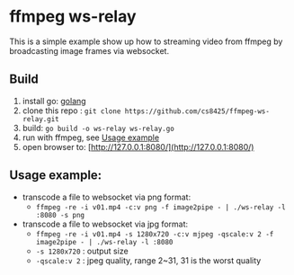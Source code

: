# ffmpeg ws-relay
This is a simple example show up how to streaming video from ffmpeg by broadcasting image frames via websocket.


## Build

1. install go: [golang](https://golang.org/dl/)
2. clone this repo : `git clone https://github.com/cs8425/ffmpeg-ws-relay.git`
3. build: `go build -o ws-relay ws-relay.go`
4. run with ffmpeg, see [Usage example](#usage-example)
5. open browser to: [http://127.0.0.1:8080/](http://127.0.0.1:8080/)


## Usage example:

* transcode a file to websocket via png format:
  * `ffmpeg -re -i v01.mp4 -c:v png -f image2pipe - | ./ws-relay -l :8080 -s png`
* transcode a file to websocket via jpg format:
  * `ffmpeg -re -i v01.mp4 -s 1280x720 -c:v mjpeg -qscale:v 2 -f image2pipe - | ./ws-relay -l :8080`
  * `-s 1280x720` : output size
  * `-qscale:v 2` : jpeg quality, range 2~31, 31 is the worst quality


